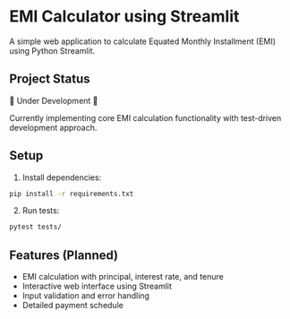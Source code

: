 # EMI Calculator using Streamlit

A simple web application to calculate Equated Monthly Installment (EMI) using Python Streamlit.

## Project Status
🚧 Under Development 🚧

Currently implementing core EMI calculation functionality with test-driven development approach.

## Setup
1. Install dependencies:
```bash
pip install -r requirements.txt
```

2. Run tests:
```bash
pytest tests/
```

## Features (Planned)
- EMI calculation with principal, interest rate, and tenure
- Interactive web interface using Streamlit
- Input validation and error handling
- Detailed payment schedule 